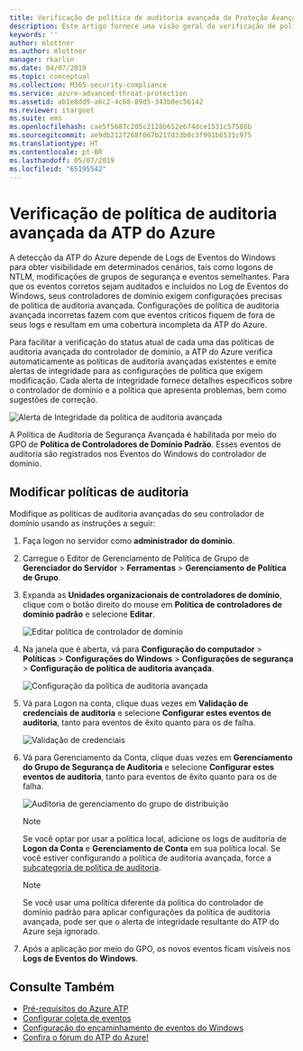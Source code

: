 ```yaml
---
title: Verificação de política de auditoria avançada da Proteção Avançada contra Ameaças do Azure | Microsoft Docs
description: Este artigo fornece uma visão geral da verificação de política de auditoria avançada da ATP do Azure.
keywords: ''
author: mlottner
ms.author: mlottner
manager: rkarlin
ms.date: 04/07/2019
ms.topic: conceptual
ms.collection: M365-security-compliance
ms.service: azure-advanced-threat-protection
ms.assetid: ab1e8dd9-a6c2-4c68-89d5-343b8ec56142
ms.reviewer: itargoet
ms.suite: ems
ms.openlocfilehash: cae5f5687c205c2128b652e674dce1531c57588b
ms.sourcegitcommit: ae9db212f268f067b217d33b0c3f991b6531c975
ms.translationtype: HT
ms.contentlocale: pt-BR
ms.lasthandoff: 05/07/2019
ms.locfileid: "65195542"
---
```

# <a name="azure-atp-advanced-audit-policy-check"></a>Verificação de política de auditoria avançada da ATP do Azure

A detecção da ATP do Azure depende de Logs de Eventos do Windows para obter visibilidade em determinados cenários, tais como logons de NTLM, modificações de grupos de segurança e eventos semelhantes. Para que os eventos corretos sejam auditados e incluídos no Log de Eventos do Windows, seus controladores de domínio exigem configurações precisas de política de auditoria avançada. Configurações de política de auditoria avançada incorretas fazem com que eventos críticos fiquem de fora de seus logs e resultam em uma cobertura incompleta da ATP do Azure.

Para facilitar a verificação do status atual de cada uma das políticas de auditoria avançada do controlador de domínio, a ATP do Azure verifica automaticamente as políticas de auditoria avançadas existentes e emite alertas de integridade para as configurações de política que exigem modificação. Cada alerta de integridade fornece detalhes específicos sobre o controlador de domínio e a política que apresenta problemas, bem como sugestões de correção.

![Alerta de Integridade da política de auditoria avançada](media/atp-health-alert-audit.png)


A Política de Auditoria de Segurança Avançada é habilitada por meio do GPO de **Política de Controladores de Domínio Padrão**. Esses eventos de auditoria são registrados nos Eventos do Windows do controlador de domínio. 

## <a name="modify-audit-policies"></a>Modificar políticas de auditoria 

Modifique as políticas de auditoria avançadas do seu controlador de domínio usando as instruções a seguir:

1. Faça logon no servidor como **administrador do domínio**.
2. Carregue o Editor de Gerenciamento de Política de Grupo de **Gerenciador do Servidor** > **Ferramentas** > **Gerenciamento de Política de Grupo**. 
3. Expanda as **Unidades organizacionais de controladores de domínio**, clique com o botão direito do mouse em **Política de controladores de domínio padrão** e selecione **Editar**. 

    ![Editar política de controlador de domínio](media/atp-advanced-audit-policy-check-step-1.png)

4. Na janela que é aberta, vá para **Configuração do computador** > **Políticas** > **Configurações do Windows** > **Configurações de segurança** > **Configuração de política de auditoria avançada**.

    ![Configuração da política de auditoria avançada](media/atp-advanced-audit-policy-check-step-2.png)

5. Vá para Logon na conta, clique duas vezes em **Validação de credenciais de auditoria** e selecione **Configurar estes eventos de auditoria**, tanto para eventos de êxito quanto para os de falha. 

    ![Validação de credenciais](media/atp-advanced-audit-policy-check-step-3.png)

6. Vá para Gerenciamento da Conta, clique duas vezes em **Gerenciamento do Grupo de Segurança de Auditoria** e selecione **Configurar estes eventos de auditoria**, tanto para eventos de êxito quanto para os de falha.

    ![Auditoria de gerenciamento do grupo de distribuição](media/atp-advanced-audit-policy-check-step-4.png)

    > [!NOTE]
    > Se você optar por usar a política local, adicione os logs de auditoria de **Logon da Conta** e **Gerenciamento de Conta** em sua política local. Se você estiver configurando a política de auditoria avançada, force a [subcategoria de política de auditoria](https://docs.microsoft.com/windows/security/threat-protection/security-policy-settings/audit-force-audit-policy-subcategory-settings-to-override).
    
    > [!NOTE] 
    > Se você usar uma política diferente da política do controlador de domínio padrão para aplicar configurações da política de auditoria avançada, pode ser que o alerta de integridade resultante do ATP do Azure seja ignorado. 

7. Após a aplicação por meio do GPO, os novos eventos ficam visíveis nos **Logs de Eventos do Windows**.

## <a name="see-also"></a>Consulte Também
- [Pré-requisitos do Azure ATP](atp-prerequisites.md)
- [Configurar coleta de eventos](configure-event-collection.md)
- [Configuração do encaminhamento de eventos do Windows](configure-event-forwarding.md)
- [Confira o fórum do ATP do Azure!](https://aka.ms/azureatpcommunity)
